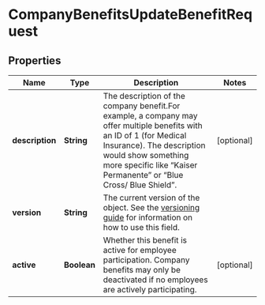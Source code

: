 

# CompanyBenefitsUpdateBenefitRequest



## Properties

| Name | Type | Description | Notes |
|------------ | ------------- | ------------- | -------------|
|**description** | **String** | The description of the company benefit.For example, a company may offer multiple benefits with an ID of 1 (for Medical Insurance). The description would show something more specific like “Kaiser Permanente” or “Blue Cross/ Blue Shield”. |  [optional] |
|**version** | **String** | The current version of the object. See the [versioning guide](https://docs.gusto.com/embedded-payroll/docs/versioning#object-layer) for information on how to use this field. |  |
|**active** | **Boolean** | Whether this benefit is active for employee participation. Company benefits may only be deactivated if no employees are actively participating. |  [optional] |



